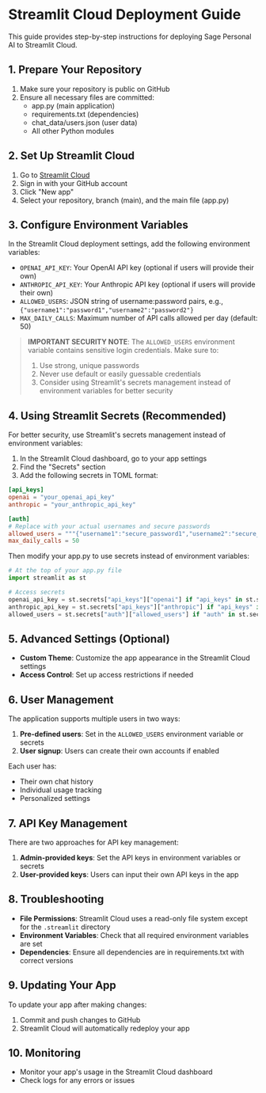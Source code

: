 # Streamlit Cloud Deployment Guide

This guide provides step-by-step instructions for deploying Sage Personal AI to Streamlit Cloud.

## 1. Prepare Your Repository

1. Make sure your repository is public on GitHub
2. Ensure all necessary files are committed:
   - app.py (main application)
   - requirements.txt (dependencies)
   - chat_data/users.json (user data)
   - All other Python modules

## 2. Set Up Streamlit Cloud

1. Go to [Streamlit Cloud](https://streamlit.io/cloud)
2. Sign in with your GitHub account
3. Click "New app"
4. Select your repository, branch (main), and the main file (app.py)

## 3. Configure Environment Variables

In the Streamlit Cloud deployment settings, add the following environment variables:

- `OPENAI_API_KEY`: Your OpenAI API key (optional if users will provide their own)
- `ANTHROPIC_API_KEY`: Your Anthropic API key (optional if users will provide their own)
- `ALLOWED_USERS`: JSON string of username:password pairs, e.g., `{"username1":"password1","username2":"password2"}`
- `MAX_DAILY_CALLS`: Maximum number of API calls allowed per day (default: 50)

> **IMPORTANT SECURITY NOTE**: The `ALLOWED_USERS` environment variable contains sensitive login credentials. Make sure to:
> 1. Use strong, unique passwords
> 2. Never use default or easily guessable credentials
> 3. Consider using Streamlit's secrets management instead of environment variables for better security

## 4. Using Streamlit Secrets (Recommended)

For better security, use Streamlit's secrets management instead of environment variables:

1. In the Streamlit Cloud dashboard, go to your app settings
2. Find the "Secrets" section
3. Add the following secrets in TOML format:

```toml
[api_keys]
openai = "your_openai_api_key"
anthropic = "your_anthropic_api_key"

[auth]
# Replace with your actual usernames and secure passwords
allowed_users = """{"username1":"secure_password1","username2":"secure_password2"}"""
max_daily_calls = 50
```

Then modify your app.py to use secrets instead of environment variables:

```python
# At the top of your app.py file
import streamlit as st

# Access secrets
openai_api_key = st.secrets["api_keys"]["openai"] if "api_keys" in st.secrets else os.environ.get("OPENAI_API_KEY")
anthropic_api_key = st.secrets["api_keys"]["anthropic"] if "api_keys" in st.secrets else os.environ.get("ANTHROPIC_API_KEY")
allowed_users = st.secrets["auth"]["allowed_users"] if "auth" in st.secrets else os.environ.get("ALLOWED_USERS")
```

## 5. Advanced Settings (Optional)

- **Custom Theme**: Customize the app appearance in the Streamlit Cloud settings
- **Access Control**: Set up access restrictions if needed

## 6. User Management

The application supports multiple users in two ways:

1. **Pre-defined users**: Set in the `ALLOWED_USERS` environment variable or secrets
2. **User signup**: Users can create their own accounts if enabled

Each user has:
- Their own chat history
- Individual usage tracking
- Personalized settings

## 7. API Key Management

There are two approaches for API key management:

1. **Admin-provided keys**: Set the API keys in environment variables or secrets
2. **User-provided keys**: Users can input their own API keys in the app

## 8. Troubleshooting

- **File Permissions**: Streamlit Cloud uses a read-only file system except for the `.streamlit` directory
- **Environment Variables**: Check that all required environment variables are set
- **Dependencies**: Ensure all dependencies are in requirements.txt with correct versions

## 9. Updating Your App

To update your app after making changes:

1. Commit and push changes to GitHub
2. Streamlit Cloud will automatically redeploy your app

## 10. Monitoring

- Monitor your app's usage in the Streamlit Cloud dashboard
- Check logs for any errors or issues 